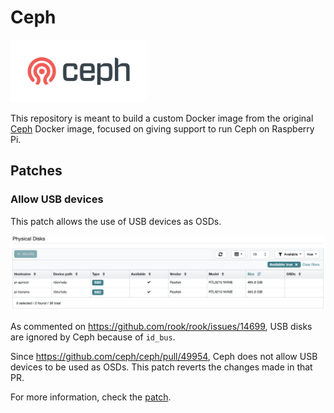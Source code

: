 # Ceph

<picture>
  <source media="(prefers-color-scheme: dark)" srcset="/media/CephLogoDark@2x.png">
  <source media="(prefers-color-scheme: light)" srcset="/media/CephLogoLight@2x.png">
  <img alt="Ceph logo" src="/media/CephLogoLight@2x.png" height="100px">
</picture>

This repository is meant to build a custom Docker image from the original [Ceph](https://github.com/ceph/ceph) Docker image, focused on giving support to run Ceph on Raspberry Pi.

## Patches

### Allow USB devices

This patch allows the use of USB devices as OSDs.

![Available Physical Disks](media/AvailablePhysicalDisks@2x.png)

As commented on https://github.com/rook/rook/issues/14699, USB disks are ignored by Ceph because of `id_bus`.

Since https://github.com/ceph/ceph/pull/49954, Ceph does not allow USB devices to be used as OSDs. This patch reverts the changes made in that PR.

For more information, check the [patch](patches/allow-usb-devices.py).
